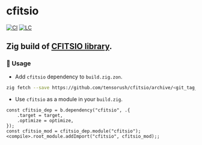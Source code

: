 # cfitsio

[![CI][ci-shd]][ci-url]
[![LC][lc-shd]][lc-url]

## Zig build of [CFITSIO library](https://github.com/HEASARC/cfitsio).

### :rocket: Usage

- Add `cfitsio` dependency to `build.zig.zon`.

```sh
zig fetch --save https://github.com/tensorush/cfitsio/archive/<git_tag_or_commit_hash>.tar.gz
```

- Use `cfitsio` as a module in your `build.zig`.

```zig
const cfitsio_dep = b.dependency("cfitsio", .{
    .target = target,
    .optimize = optimize,
});
const cfitsio_mod = cfitsio_dep.module("cfitsio");
<compile>.root_module.addImport("cfitsio", cfitsio_mod);;
```

<!-- MARKDOWN LINKS -->

[ci-shd]: https://img.shields.io/github/actions/workflow/status/tensorush/cfitsio/ci.yaml?branch=main&style=for-the-badge&logo=github&label=CI&labelColor=black
[ci-url]: https://github.com/tensorush/cfitsio/blob/main/.github/workflows/ci.yaml
[lc-shd]: https://img.shields.io/github/license/tensorush/cfitsio.svg?style=for-the-badge&labelColor=black
[lc-url]: https://github.com/tensorush/cfitsio/blob/main/LICENSE
